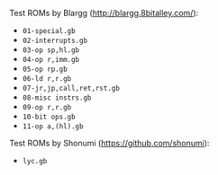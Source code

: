 Test ROMs by Blargg (http://blargg.8bitalley.com/):

* `01-special.gb`
* `02-interrupts.gb`
* `03-op sp,hl.gb`
* `04-op r,imm.gb`
* `05-op rp.gb`
* `06-ld r,r.gb`
* `07-jr,jp,call,ret,rst.gb`
* `08-misc instrs.gb`
* `09-op r,r.gb`
* `10-bit ops.gb`
* `11-op a,(hl).gb`

Test ROMs by Shonumi (https://github.com/shonumi):

* `lyc.gb`
